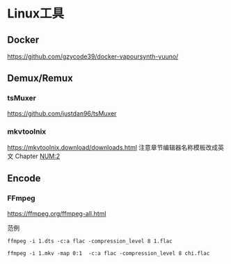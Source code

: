 # Linux工具

## Docker
<https://github.com/gzycode39/docker-vapoursynth-yuuno/>

## Demux/Remux
### tsMuxer
<https://github.com/justdan96/tsMuxer>
### mkvtoolnix
<https://mkvtoolnix.download/downloads.html>
注意章节编辑器名称模板改成英文 Chapter <NUM:2>


## Encode 
### FFmpeg
<https://ffmpeg.org/ffmpeg-all.html>

范例

`ffmpeg -i 1.dts -c:a flac -compression_level 8 1.flac`

`ffmpeg -i 1.mkv -map 0:1  -c:a flac -compression_level 8 chi.flac`